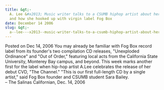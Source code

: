 ```yaml
---
title: &gt;-
  A. Lee &#x2013; Music writer talks to a CSUMB hiphop artist about her debut CD
  and how she hooked up with virgin label Fog Box
date: December 14 2006
slug: &gt;-
  a--lee---x2013--music-writer-talks-to-a-csumb-hiphop-artist-about-her-debut-cd-and-how-she-hooked-up-with-virgin-label-fog-box
---
```





<span class="date">Posted on Dec 14, 2006    </span>
You may already be familiar with Fog Box record label from its
founder&apos;s two compilation CD releases, &quot;Unexploded Ordinance&quot; and
&quot;Out of Order,&quot; featuring local acts from the California State
University, Monterey Bay campus, and beyond. This week marks
another first for the label when hip-hop artist A.Lee celebrates
the release of her debut CVD, &quot;The Channel.&quot; &quot;This is our first
full-length CD by a single artist,&quot; said Fog Box founder and CSUMB
student Sara Bailey.<br>
&#x2013; The Salinas Californian, Dec. 14, 2006<br/></br>




